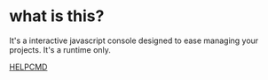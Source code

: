 # what is this?

It's a interactive javascript console designed to ease managing your projects. It's a runtime only.

[HELPCMD](./docs/helpcmd.png)